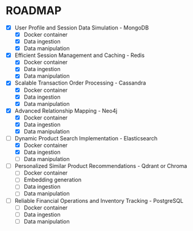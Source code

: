 # ROADMAP

- [x] User Profile and Session Data Simulation - MongoDB
  - [x] Docker container
  - [x] Data ingestion
  - [x] Data manipulation

- [x] Efficient Session Management and Caching - Redis
  - [x] Docker container
  - [x] Data ingestion
  - [x] Data manipulation

- [x] Scalable Transaction Order Processing - Cassandra
  - [x] Docker container
  - [x] Data ingestion
  - [x] Data manipulation

- [x] Advanced Relationship Mapping - Neo4j
  - [x] Docker container
  - [x] Data ingestion
  - [x] Data manipulation

- [ ] Dynamic Product Search Implementation - Elasticsearch
  - [x] Docker container
  - [x] Data ingestion
  - [ ] Data manipulation

- [ ] Personalized Similar Product Recommendations - Qdrant or Chroma
  - [ ] Docker container
  - [ ] Embedding generation
  - [ ] Data ingestion
  - [ ] Data manipulation

- [ ] Reliable Financial Operations and Inventory Tracking - PostgreSQL
  - [ ] Docker container
  - [ ] Data ingestion
  - [ ] Data manipulation
